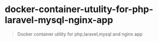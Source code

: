 # docker-container-utulity-for-php-laravel-mysql-nginx-app
> Docker container utility for php,laravel,mysql and nginx app
